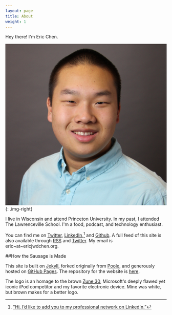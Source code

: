 ```yaml
---
layout: page
title: About
weight: 1
---
```


Hey there! I'm Eric Chen.

![Eric Chen headshot](/assets/2015/01/headshot-eric-chen.jpg){: .img-right}

I live in Wisconsin and attend Princeton University. In my past, I attended The Lawrenceville School. I'm a food, podcast, and technology enthusiast.

You can find me on [Twitter](https://twitter.com/ericjwdchen), [LinkedIn](https://www.linkedin.com/in/ericjwdchen),[^1] and [Github](https://github.com/ericjwdchen). A full feed of this site is also available through [RSS](http://ericjwdchen.org/rss.xml) and [Twitter](https://twitter.com/ericjwdchen_org). My email is eric~at~ericjwdchen.org.

##How the Sausage is Made

This site is built on [Jekyll](http://jekyllrb.com/), forked originally from [Poole](http://getpoole.com/), and generously hosted on [GitHub Pages](https://pages.github.com/). The repository for the website is [here](https://github.com/ericjwdchen/ericjwdchen.github.io).

The logo is an homage to the brown [Zune 30](http://en.wikipedia.org/wiki/Zune_30), Microsoft's deeply flawed yet iconic iPod competitor and my favorite electronic device. Mine was white, but brown makes for a better logo.

[^1]: ["Hi, I’d like to add you to my professional network on LinkedIn.”](http://www.newyorker.com/cartoons/issue-cartoons/cartoons-from-the-october-5-2015-issue)
